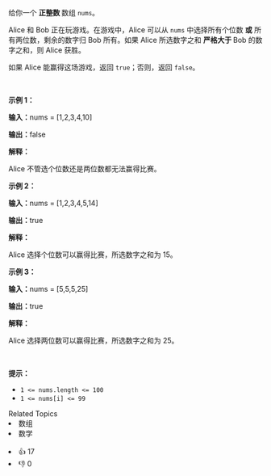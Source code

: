 <p>给你一个 <strong>正整数 </strong>数组 <code>nums</code>。</p>

<p>Alice 和 Bob 正在玩游戏。在游戏中，Alice 可以从 <code>nums</code> 中选择所有个位数 <strong>或</strong> 所有两位数，剩余的数字归 Bob 所有。如果 Alice 所选数字之和 <strong>严格大于 </strong>Bob 的数字之和，则 Alice 获胜。</p>

<p>如果 Alice 能赢得这场游戏，返回 <code>true</code>；否则，返回 <code>false</code>。</p>

<p>&nbsp;</p>

<p><strong class="example">示例 1：</strong></p>

<div class="example-block"> 
 <p><strong>输入：</strong><span class="example-io">nums = [1,2,3,4,10]</span></p> 
</div>

<p><strong>输出：</strong><span class="example-io">false</span></p>

<p><strong>解释：</strong></p>

<p>Alice&nbsp;不管选个位数还是两位数都无法赢得比赛。</p>

<p><strong class="example">示例 2：</strong></p>

<div class="example-block"> 
 <p><strong>输入：</strong><span class="example-io">nums = [1,2,3,4,5,14]</span></p> 
</div>

<p><strong>输出：</strong><span class="example-io">true</span></p>

<p><strong>解释：</strong></p>

<p>Alice&nbsp;选择个位数可以赢得比赛，所选数字之和为 15。</p>

<p><strong class="example">示例 3：</strong></p>

<div class="example-block"> 
 <p><strong>输入：</strong><span class="example-io">nums = [5,5,5,25]</span></p> 
</div>

<p><strong>输出：</strong><span class="example-io">true</span></p>

<p><strong>解释：</strong></p>

<p>Alice&nbsp;选择两位数可以赢得比赛，所选数字之和为 25。</p>

<p>&nbsp;</p>

<p><strong>提示：</strong></p>

<ul> 
 <li><code>1 &lt;= nums.length &lt;= 100</code></li> 
 <li><code>1 &lt;= nums[i] &lt;= 99</code></li> 
</ul>

<div><div>Related Topics</div><div><li>数组</li><li>数学</li></div></div><br><div><li>👍 17</li><li>👎 0</li></div>